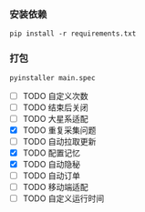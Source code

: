 ### 安装依赖
```shell
pip install -r requirements.txt
```

### 打包
```shell
pyinstaller main.spec
```
- [ ]  TODO 自定义次数
- [ ]  TODO 结束后关闭
- [ ]  TODO 大星系适配
- [x]  TODO 重复采集问题
- [ ]  TODO 自动拉取更新
- [x]  TODO 配置记忆
- [x]  TODO 自动隐秘
- [ ]  TODO 自动订单
- [ ]  TODO 移动端适配
- [ ]  TODO 自定义运行时间

